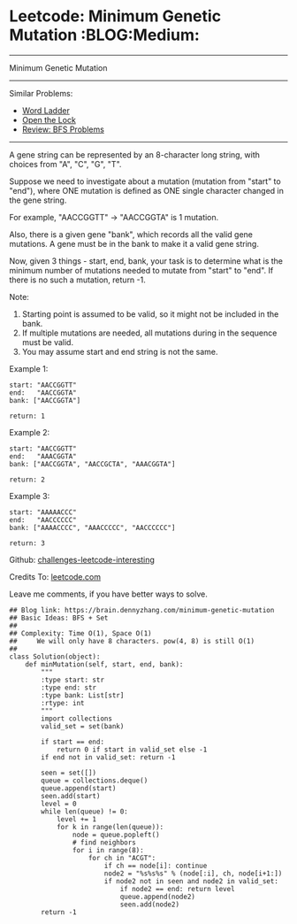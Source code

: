 # Leetcode: Minimum Genetic Mutation     :BLOG:Medium:


---

Minimum Genetic Mutation  

---

Similar Problems:  
-   [Word Ladder](https://brain.dennyzhang.com/word-ladder)
-   [Open the Lock](https://brain.dennyzhang.com/open-the-lock)
-   [Review: BFS Problems](https://brain.dennyzhang.com/review-bfs)

---

A gene string can be represented by an 8-character long string, with choices from "A", "C", "G", "T".  

Suppose we need to investigate about a mutation (mutation from "start" to "end"), where ONE mutation is defined as ONE single character changed in the gene string.  

For example, "AACCGGTT" -> "AACCGGTA" is 1 mutation.  

Also, there is a given gene "bank", which records all the valid gene mutations. A gene must be in the bank to make it a valid gene string.  

Now, given 3 things - start, end, bank, your task is to determine what is the minimum number of mutations needed to mutate from "start" to "end". If there is no such a mutation, return -1.  

Note:  

1.  Starting point is assumed to be valid, so it might not be included in the bank.
2.  If multiple mutations are needed, all mutations during in the sequence must be valid.
3.  You may assume start and end string is not the same.

Example 1:  

    start: "AACCGGTT"
    end:   "AACCGGTA"
    bank: ["AACCGGTA"]
    
    return: 1

Example 2:  

    start: "AACCGGTT"
    end:   "AAACGGTA"
    bank: ["AACCGGTA", "AACCGCTA", "AAACGGTA"]
    
    return: 2

Example 3:  

    start: "AAAAACCC"
    end:   "AACCCCCC"
    bank: ["AAAACCCC", "AAACCCCC", "AACCCCCC"]
    
    return: 3

Github: [challenges-leetcode-interesting](https://github.com/DennyZhang/challenges-leetcode-interesting/tree/master/minimum-genetic-mutation)  

Credits To: [leetcode.com](https://leetcode.com/problems/minimum-genetic-mutation/description/)  

Leave me comments, if you have better ways to solve.  

    ## Blog link: https://brain.dennyzhang.com/minimum-genetic-mutation
    ## Basic Ideas: BFS + Set
    ##
    ## Complexity: Time O(1), Space O(1)
    ##     We will only have 8 characters. pow(4, 8) is still O(1)
    ##
    class Solution(object):
        def minMutation(self, start, end, bank):
            """
            :type start: str
            :type end: str
            :type bank: List[str]
            :rtype: int
            """
            import collections
            valid_set = set(bank)
    
            if start == end:
                return 0 if start in valid_set else -1
            if end not in valid_set: return -1
    
            seen = set([])
            queue = collections.deque()
            queue.append(start)
            seen.add(start)
            level = 0
            while len(queue) != 0:
                level += 1
                for k in range(len(queue)):
                    node = queue.popleft()
                    # find neighbors
                    for i in range(8):
                        for ch in "ACGT":
                            if ch == node[i]: continue
                            node2 = "%s%s%s" % (node[:i], ch, node[i+1:])
                            if node2 not in seen and node2 in valid_set:
                                if node2 == end: return level
                                queue.append(node2)
                                seen.add(node2)
            return -1